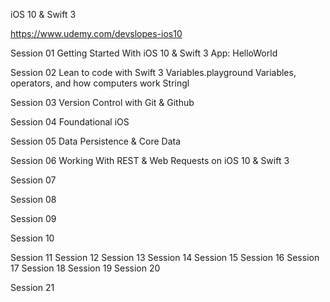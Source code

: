 iOS 10 & Swift 3




https://www.udemy.com/devslopes-ios10







Session 01  Getting Started With iOS 10 & Swift 3
      App: HelloWorld
      
Session 02  Lean to code with Swift 3
      Variables.playground
         Variables, operators, and how computers work
      Stringl


Session 03  Version Control with Git & Github

Session 04  Foundational iOS

Session 05  Data Persistence & Core Data

Session 06  Working With REST & Web Requests on iOS 10 & Swift 3

Session 07  

Session 08

Session 09

Session 10

Session 11
Session 12
Session 13
Session 14
Session 15
Session 16
Session 17
Session 18
Session 19
Session 20

Session 21

